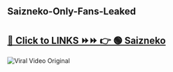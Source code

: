 
 ## Saizneko-Only-Fans-Leaked

# <h2><a href="https://clipsfans.com/Saizneko&ref=git">🔗 Click to LINKS ⏩⏩ 👉 🟢 Saizneko </a></h2>

<a href="https://clipsfans.com/Saizneko&ref=git" rel="nofollow" data-target="animated-image.originalLink"><img src="https://i.ibb.co.com/xMMVF88/686577567.gif" alt="Viral Video Original" style="max-width: 100%; display: inline-block;" data-target="animated-image.originalImage"></a>
